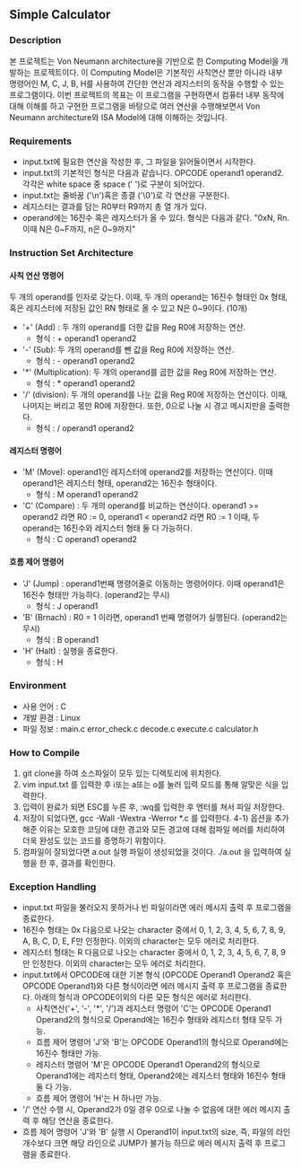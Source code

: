## Simple Calculator

### Description
 본 프로젝트는 Von Neumann architecture을 기반으로 한 Computing Model을 개발하는 프로젝트이다. 이 Computing Model은 기본적인 사칙연산 뿐만 아니라 내부 명령어인 M, C, J, B, H를 사용하여 간단한 연산과 레지스터의 동작을 수행할 수 있는 프로그램이다. 
 이번 프로젝트의 목표는 이 프로그램을 구현하면서 컴퓨터 내부 동작에 대해 이해를 하고 구현한 프로그램을 바탕으로 여러 연산을 수행해보면서 Von Neumann architecture와 ISA Model에 대해 이해하는 것입니다.
 
### Requirements
- input.txt에 필요한 연산을 작성한 후, 그 파일을 읽어들이면서 시작한다.
- input.txt의 기본적인 형식은 다음과 같습니다. OPCODE operand1 operand2. 각각은 white space 중 space (' ')로 구분이 되어있다.
- input.txt는 줄바꿈 ('\n')혹은 종결 ('\0')로 각 연산을 구분한다. 
- 레지스터는 결과를 담는 R0부터 R9까지 총 열 개가 있다.
- operand에는 16진수 혹은 레지스터가 올 수 있다. 형식은 다음과 같다. "0xN, Rn. 이때 N은 0~F까지, n은 0~9까지"

### Instruction Set Architecture
#### 사칙 연산 명령어
 두 개의 operand를 인자로 갖는다. 이때, 두 개의 operand는 16진수 형태인 0x 형태, 혹은 레지스터에 저장된 값인 RN 형태로 올 수 있고 N은 0~9이다. (10개) 
- '+' (Add) : 두 개의 operand를 더한 값을 Reg R0에 저장하는 연산.
  - 형식 : + operand1 operand2
- '-' (Sub): 두 개의 operand를 뺀 값을 Reg R0에 저장하는 연산.
  - 형식 : - operand1 operand2
- '*' (Multiplication): 두 개의 operand를 곱한 값을 Reg R0에 저장하는 연산. 
  - 형식 : * operand1 operand2
- '/' (division): 두 개의 operand를 나눈 값을 Reg R0에 저장하는 연산이다. 이때, 나머지는 버리고 몫만 R0에 저장한다. 또한, 0으로 나눌 시 경고 메시지만을 출력한다. 
  - 형식 : / operand1 operand2
#### 레지스터 명령어
- 'M' (Move): operand1인 레지스터에 operand2를 저장하는 연산이다. 이때 operand1은 레지스터 형태, operand2는 16진수 형태이다.
  - 형식 : M operand1 operand2
- 'C' (Compare) : 두 개의 operand를 비교하는 연산이다. operand1 >= operand2 라면 R0 := 0, operand1 < operand2 라면 R0 := 1 이때, 두 operand는 16진수와 레지스터 형태 둘 다 가능하다.
  - 형식 : C operand1 operand2
#### 흐름 제어 명령어
- 'J' (Jump) : operand1번째 명령어줄로 이동하는 명령어이다. 이때 operand1은 16진수 형태만 가능하다. (operand2는 무시)
  - 형식 : J operand1
- 'B' (Brnach) : R0 = 1 이라면, operand1 번째 명령어가 실행된다. (operand2는 무시)
  - 형식 : B operand1
- 'H' (Halt) : 실행을 종료한다.
  - 형식 : H

### Environment
- 사용 언어 : C
- 개발 환경 : Linux
- 파일 정보 : main.c error_check.c decode.c execute.c calculator.h

### How to Compile
1. git clone을 하여 소스파일이 모두 있는 디렉토리에 위치한다.
2. vim input.txt 를 입력한 후 i또는 a또는 o를 눌러 입력 모드를 통해 알맞은 식을 입력한다.
3. 입력이 완료가 되면 ESC를 누른 후, :wq를 입력한 후 엔터를 쳐서 파일 저장한다.
4. 저장이 되었다면, gcc -Wall -Wextra -Werror *.c 를 입력한다.
4-1) 옵션을 추가해준 이유는 모호한 코딩에 대한 경고와 모든 경고에 대해 컴파일 에러를 처리하여 더욱 완성도 있는 코드를 증명하기 위함이다.
5. 컴파일이 잘되었다면 a.out 실행 파일이 생성되었을 것이다. ./a.out 을 입력하여 실행을 한 후, 결과를 확인한다.

### Exception Handling
- input.txt 파일을 불러오지 못하거나 빈 파일이라면 에러 메시지 출력 후 프로그램을 종료한다.
- 16진수 형태는 0x 다음으로 나오는 character 중에서 0, 1, 2, 3, 4, 5, 6, 7, 8, 9, A, B, C, D, E, F만 인정한다. 이외의 character는 모두 에러로 처리한다.
- 레지스터 형태는 R 다음으로 나오는 character 중에서 0, 1, 2, 3, 4, 5, 6, 7, 8, 9만 인정한다. 이외의 character는 모두 에러로 처리한다.
- input.txt에서 OPCODE에 대한 기본 형식 (OPCODE Operand1 Operand2 혹은 OPCODE Operand1)와 다른 형식이라면 에러 메시지 출력 후 프로그램을 종료한다. 아래의 형식과 OPCODE이외의 다른 모든 형식은 에러로 처리한다.
  - 사칙연산('+', '-', '*', '/')과 레지스터 명령어 'C'는 OPCODE Operand1 Operand2의 형식으로 Operand에는 16진수 형태와 레지스터 형태 모두 가능.
  - 흐름 제어 명령어 'J'와 'B'는 OPCODE Operand1의 형식으로 Operand에는 16진수 형태만 가능.
  - 레지스터 명령어 'M'은 OPCODE Operand1 Operand2의 형식으로 Operand1에는 레지스터 형태, Operand2에는 레지스터 형태와 16진수 형태 둘 다 가능.
  - 흐름 제어 명령어 'H'는 H 하나만 가능.
- '/' 연산 수행 시, Operand2가 0일 경우 0으로 나눌 수 없음에 대한 에러 메시지 출력 후 해당 연산을 종료한다.
- 흐름 제어 명령어 'J'와 'B' 실행 시 Operand1이 input.txt의 size, 즉, 파일의 라인 개수보다 크면 해당 라인으로 JUMP가 불가능 하므로 에러 메시지 출력 후 프로그램을 종료한다.
